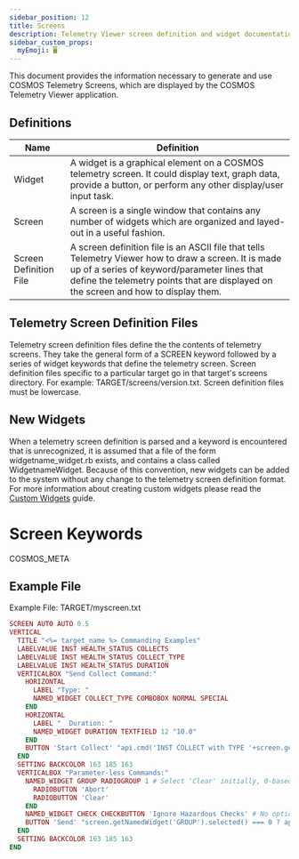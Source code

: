 ```yaml
---
sidebar_position: 12
title: Screens
description: Telemetry Viewer screen definition and widget documentation
sidebar_custom_props:
  myEmoji: 🖥️
---
```


<!-- Be sure to edit _telemetry_screens.md because telemetry_screens.md is a generated file -->

This document provides the information necessary to generate and use COSMOS Telemetry Screens, which are displayed by the COSMOS Telemetry Viewer application.

<div style={{"clear": 'both'}}></div>

## Definitions

| Name                   | Definition                                                                                                                                                                                                                                  |
| ---------------------- | ------------------------------------------------------------------------------------------------------------------------------------------------------------------------------------------------------------------------------------------- |
| Widget                 | A widget is a graphical element on a COSMOS telemetry screen. It could display text, graph data, provide a button, or perform any other display/user input task.                                                                            |
| Screen                 | A screen is a single window that contains any number of widgets which are organized and layed-out in a useful fashion.                                                                                                                      |
| Screen Definition File | A screen definition file is an ASCII file that tells Telemetry Viewer how to draw a screen. It is made up of a series of keyword/parameter lines that define the telemetry points that are displayed on the screen and how to display them. |

## Telemetry Screen Definition Files

Telemetry screen definition files define the the contents of telemetry screens. They take the general form of a SCREEN keyword followed by a series of widget keywords that define the telemetry screen. Screen definition files specific to a particular target go in that target's screens directory. For example: TARGET/screens/version.txt. Screen definition files must be lowercase.

## New Widgets

When a telemetry screen definition is parsed and a keyword is encountered that is unrecognized, it is assumed that a file of the form widgetname_widget.rb exists, and contains a class called WidgetnameWidget. Because of this convention, new widgets can be added to the system without any change to the telemetry screen definition format. For more information about creating custom widgets please read the [Custom Widgets](../guides/custom-widgets.md) guide.

# Screen Keywords

COSMOS_META

## Example File

Example File: TARGET/myscreen.txt

<!-- prettier-ignore -->
```ruby
SCREEN AUTO AUTO 0.5
VERTICAL
  TITLE "<%= target_name %> Commanding Examples"
  LABELVALUE INST HEALTH_STATUS COLLECTS
  LABELVALUE INST HEALTH_STATUS COLLECT_TYPE
  LABELVALUE INST HEALTH_STATUS DURATION
  VERTICALBOX "Send Collect Command:"
    HORIZONTAL
      LABEL "Type: "
      NAMED_WIDGET COLLECT_TYPE COMBOBOX NORMAL SPECIAL
    END
    HORIZONTAL
      LABEL "  Duration: "
      NAMED_WIDGET DURATION TEXTFIELD 12 "10.0"
    END
    BUTTON 'Start Collect' "api.cmd('INST COLLECT with TYPE '+screen.getNamedWidget('COLLECT_TYPE').text()+', DURATION '+screen.getNamedWidget('DURATION').text())"
  END
  SETTING BACKCOLOR 163 185 163
  VERTICALBOX "Parameter-less Commands:"
    NAMED_WIDGET GROUP RADIOGROUP 1 # Select 'Clear' initially, 0-based index
      RADIOBUTTON 'Abort'
      RADIOBUTTON 'Clear'
    END
    NAMED_WIDGET CHECK CHECKBUTTON 'Ignore Hazardous Checks' # No option is by default UNCHECKED
    BUTTON 'Send' "screen.getNamedWidget('GROUP').selected() === 0 ? api.cmd('INST ABORT') : (screen.getNamedWidget('CHECK').checked() ? api.cmd_no_hazardous_check('INST CLEAR') : api.cmd('INST CLEAR'))"
  END
  SETTING BACKCOLOR 163 185 163
END
```
